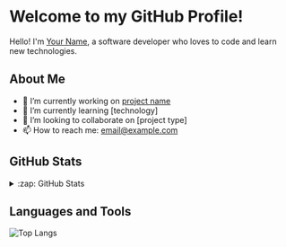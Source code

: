 # Welcome to my GitHub Profile!

Hello! I'm [Your Name](https://github.com/username), a software developer who loves to code and learn new technologies.

## About Me

- 🔭 I’m currently working on [project name](https://github.com/username/project)
- 🌱 I’m currently learning [technology]
- 👯 I’m looking to collaborate on [project type]
- 📫 How to reach me: [email@example.com](mailto:email@example.com)

## GitHub Stats

<details>
  <summary>:zap: GitHub Stats</summary>
  <img align="left" alt="SeanHuang99's GitHub Stats" src="https://github-readme-stats.codestackr.vercel.app/api?username=SeanHuang99&show_icons=true&hide_border=true" />
</details>


## Languages and Tools

![Top Langs](https://github-readme-stats.vercel.app/api/top-langs/?username=SeanHuang99&layout=compact&theme=radical)

